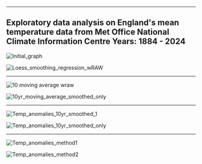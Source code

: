 -------------------------------------------------------------------------------------------------------------------
Exploratory data analysis on England's mean temperature data from Met Office National Climate Information Centre 
Years: 1884 - 2024 
-------------------------------------------------------------------------------------------------------------------


![Initial_graph](https://github.com/user-attachments/assets/e35a9a5c-726c-4624-b6c7-38b0f5cb6c98)

![Loess_smoothing_regression_wRAW](https://github.com/user-attachments/assets/b7ce55bd-2516-418b-9741-8d43e4ec9356)

-------------------------------------------------------------------------------------------------------------------


![10 moving average wraw](https://github.com/user-attachments/assets/702760db-4be8-41d0-b657-c7302915daba)

![10yr_moving_average_smoothed_only](https://github.com/user-attachments/assets/3eb7f67f-6430-4a0b-9efd-46f2aa3beea1)


-------------------------------------------------------------------------------------------------------------------


![Temp_anomalies_10yr_smoothed_1](https://github.com/user-attachments/assets/46577676-e184-4f58-9068-1368138e8a44)

![Temp_anomalies_10yr_smoothed_only](https://github.com/user-attachments/assets/a91be9c3-e982-4384-9b6a-08645d8afcc9)

-------------------------------------------------------------------------------------------------------------------

![Temp_anomalies_method1](https://github.com/user-attachments/assets/748f22f7-393b-4879-b92b-0b01b43ad361)

![Temp_anomalies_method2](https://github.com/user-attachments/assets/eb2d4039-d54b-4768-bb0f-e58da42d4a13)


